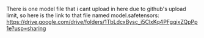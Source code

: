 There is one model file that i cant upload in here due to github's upload limit, so here is the link to that file named model.safetensors: https://drive.google.com/drive/folders/1TbLdcxBysc_i5ClxKq4PFgqixZQpPp1e?usp=sharing 
